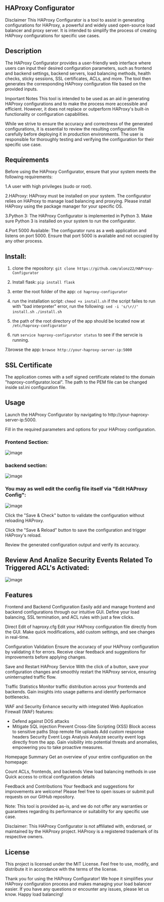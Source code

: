 ## HAProxy Configurator
Disclaimer
This HAProxy Configurator is a tool to assist in generating configurations for HAProxy, a powerful and widely used open-source load balancer and proxy server. It is intended to simplify the process of creating HAProxy configurations for specific use cases.

## Description
The HAProxy Configurator provides a user-friendly web interface where users can input their desired configuration parameters, such as frontend and backend settings, backend servers, load balancing methods, health checks, sticky sessions, SSL certificates, ACLs, and more. The tool then generates the corresponding HAProxy configuration file based on the provided inputs.

Important Notes
This tool is intended to be used as an aid in generating HAProxy configurations and to make the process more accessible and efficient. However, it does not replace or outperform HAProxy's built-in functionality or configuration capabilities.

While we strive to ensure the accuracy and correctness of the generated configurations, it is essential to review the resulting configuration file carefully before deploying it in production environments. The user is responsible for thoroughly testing and verifying the configuration for their specific use case.

## Requirements
Before using the HAProxy Configurator, ensure that your system meets the following requirements:

1.A user with high privileges (sudo or root).

2.HAProxy: HAProxy must be installed on your system. The configurator relies on HAProxy to manage load balancing and proxying. Please install HAProxy using the package manager for your specific OS.

3.Python 3: The HAProxy Configurator is implemented in Python 3. Make sure Python 3 is installed on your system to run the configurator.

4.Port 5000 Available: The configurator runs as a web application and listens on port 5000. Ensure that port 5000 is available and not occupied by any other process.

## Install:

1. clone the repository:
   ```git clone https://github.com/alonz22/HAProxy-Configurator```

2. Install flask:
   ```pip install flask```

3. enter the root folder of the app:
   ```cd haproxy-configurator```

4. run the installation script:
   ```chmod +x install.sh```
   if the script failes to run with "bad interpreter" error, run the following:
   ```sed -i 's/\r//' install.sh```
   ```./install.sh```

5. the path of the root directory of the app should be located now at ```/etc/haproxy-configurator```

6. run ```service haproxy-configurator status``` to see if the servcie is running.


7.browse the app:
   ```browse http://your-haproxy-server-ip:5000```

## SSL Certificate

The application comes with a self signed certificate related to tthe domain "haproxy-configurator.local". The path to the PEM file can be changed inside ssl.ini configuration file.

## Usage
Launch the HAProxy Configurator by navigating to http://your-haproxy-server-ip:5000.

Fill in the required parameters and options for your HAProxy configuration.

### Frontend Section:

![image](https://github.com/alonz22/HAProxy-Configurator/assets/72250573/04413c22-c947-4599-9659-e0274730f061)



### backend section:

![image](https://github.com/alonz22/HAProxy-Configurator/assets/72250573/6af98d59-734a-4272-84aa-87c47123017a)


### You may as well edit the config file itself via "Edit HAProxy Config":

![image](https://github.com/alonz22/HAProxy-Configurator/assets/72250573/c61ed725-37a4-4ad5-908f-6164311c7fd4)



Click the "Save & Check" button to validate the configuration without reloading HAProxy.

Click the "Save & Reload" button to save the configuration and trigger HAProxy's reload.

Review the generated configuration output and verify its accuracy.

## Review And Analize Security Events Related To Triggered ACL's Activated:

![image](https://github.com/alonz22/HAProxy-Configurator/assets/72250573/ce0fc97e-0622-4fab-92f1-dd71fdb3e1ba)



## Features

Frontend and Backend Configuration
Easily add and manage frontend and backend configurations through our intuitive GUI. Define your load balancing, SSL termination, and ACL rules with just a few clicks.

Direct Edit of haproxy.cfg
Edit your HAProxy configuration file directly from the GUI. Make quick modifications, add custom settings, and see changes in real-time.

Configuration Validation
Ensure the accuracy of your HAProxy configuration by validating it for errors. Receive clear feedback and suggestions for improvements before applying changes.

Save and Restart HAProxy Service
With the click of a button, save your configuration changes and smoothly restart the HAProxy service, ensuring uninterrupted traffic flow.

Traffic Statistics
Monitor traffic distribution across your frontends and backends. Gain insights into usage patterns and identify performance bottlenecks.

WAF and Security
Enhance security with integrated Web Application Firewall (WAF) features:

* Defend against DOS attacks
* Mitigate SQL injection
Prevent Cross-Site Scripting (XSS)
Block access to sensitive paths
Stop remote file uploads
Add custom response headers
Security Event Logs Analysis
Analyze security event logs directly from the app. Gain visibility into potential threats and anomalies, empowering you to take proactive measures.

Homepage Summary
Get an overview of your entire configuration on the homepage:

Count ACLs, frontends, and backends
View load balancing methods in use
Quick access to critical configuration details


Feedback and Contributions
Your feedback and suggestions for improvements are welcome! Please feel free to open issues or submit pull requests on our GitHub repository.

Note: This tool is provided as-is, and we do not offer any warranties or guarantees regarding its performance or suitability for any specific use case.

Disclaimer: This HAProxy Configurator is not affiliated with, endorsed, or maintained by the HAProxy project. HAProxy is a registered trademark of its respective owners.

## License
This project is licensed under the MIT License. Feel free to use, modify, and distribute it in accordance with the terms of the license.

Thank you for using the HAProxy Configurator! We hope it simplifies your HAProxy configuration process and makes managing your load balancer easier. If you have any questions or encounter any issues, please let us know. Happy load balancing!
